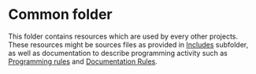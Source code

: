 # Common folder

This folder contains resources which are used by every other projects. These resources might be sources files as provided in [Includes](Includes/README.md) subfolder, as well as documentation to describe programming activity such as [Programming rules](Programming%20rules%20and%20conventions.md) and [Documentation Rules](Documentation%20rules).
